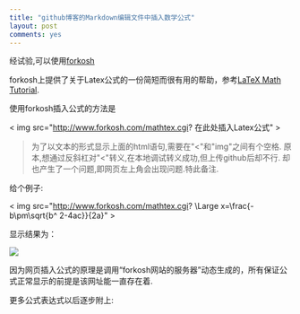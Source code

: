 ```yaml
---
title: "github博客的Markdown编辑文件中插入数学公式"
layout: post
comments: yes
---
```

经试验,可以使用[forkosh](http://www.forkosh.com)


forkosh上提供了关于Latex公式的一份简短而很有用的帮助，参考[LaTeX Math Tutorial](http://www.forkosh.com/mathtextutorial.html).

使用forkosh插入公式的方法是

< img src="http://www.forkosh.com/mathtex.cgi? 在此处插入Latex公式" >

> 为了以文本的形式显示上面的html语句,需要在"<"和"img"之间有个空格. 原本,想通过反斜杠对"<"转义,在本地调试转义成功,但上传github后却不行. 却也产生了一个问题,即网页左上角会出现问题.特此备注.

给个例子:

< img src="http://www.forkosh.com/mathtex.cgi? \Large x=\frac{-b\pm\sqrt{b^ 2-4ac}}{2a}" >

显示结果为：

<img src="http://www.forkosh.com/mathtex.cgi? \Large x=\frac{-b\pm\sqrt{b^2-4ac}}{2a}">

因为网页插入公式的原理是调用“forkosh网站的服务器”动态生成的，所有保证公式正常显示的前提是该网址能一直存在着.

更多公式表达式以后逐步附上:
